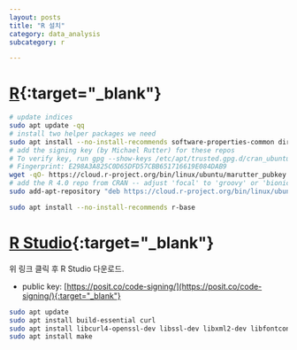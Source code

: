 ```yaml
---
layout: posts
title: "R 설치"
category: data_analysis
subcategory: r

---
```


# [R](https://cran.r-project.org/mirrors.html){:target="_blank"}

```bash
# update indices
sudo apt update -qq
# install two helper packages we need
sudo apt install --no-install-recommends software-properties-common dirmngr
# add the signing key (by Michael Rutter) for these repos
# To verify key, run gpg --show-keys /etc/apt/trusted.gpg.d/cran_ubuntu_key.asc
# Fingerprint: E298A3A825C0D65DFD57CBB651716619E084DAB9
wget -qO- https://cloud.r-project.org/bin/linux/ubuntu/marutter_pubkey.asc | sudo tee -a /etc/apt/trusted.gpg.d/cran_ubuntu_key.asc
# add the R 4.0 repo from CRAN -- adjust 'focal' to 'groovy' or 'bionic' as needed
sudo add-apt-repository "deb https://cloud.r-project.org/bin/linux/ubuntu $(lsb_release -cs)-cran40/"
```

```bash
sudo apt install --no-install-recommends r-base
```

# [R Studio](https://posit.co/download/rstudio-desktop/){:target="_blank"}

위 링크 클릭 후 R Studio 다운로드.

- public key: [https://posit.co/code-signing/](https://posit.co/code-signing/){:target="_blank"}

```bash
sudo apt update
sudo apt install build-essential curl
sudo apt install libcurl4-openssl-dev libssl-dev libxml2-dev libfontconfig1-dev zlib1g-dev libharfbuzz-dev libfribidi-dev libfreetype6-dev libpng-dev libtiff5-dev libjpeg-dev liblapack-dev gfortran
sudo apt install make
```
